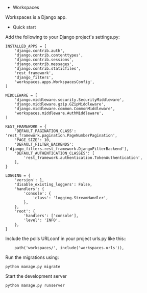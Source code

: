 * Workspaces

Workspaces is a Django app.


* Quick start

Add the following to your Django project's settings.py:

```
INSTALLED_APPS = [
    'django.contrib.auth',
    'django.contrib.contenttypes',
    'django.contrib.sessions',
    'django.contrib.messages',
    'django.contrib.staticfiles',
    'rest_framework',
    'django_filters',
    'workspaces.apps.WorkspacesConfig',
]

MIDDLEWARE = [
    'django.middleware.security.SecurityMiddleware',
    'django.middleware.gzip.GZipMiddleware',
    'django.middleware.common.CommonMiddleware',
    'workspaces.middleware.AuthMiddleware',
]

REST_FRAMEWORK = {
    'DEFAULT_PAGINATION_CLASS': 'rest_framework.pagination.PageNumberPagination',
    'PAGE_SIZE': 10,
    'DEFAULT_FILTER_BACKENDS': ['django_filters.rest_framework.DjangoFilterBackend'],
    'DEFAULT_AUTHENTICATION_CLASSES': [
        'rest_framework.authentication.TokenAuthentication',
    ],
}

LOGGING = {
    'version': 1,
    'disable_existing_loggers': False,
    'handlers': {
        'console': {
            'class': 'logging.StreamHandler',
        },
    },
    'root': {
        'handlers': ['console'],
        'level': 'INFO',
    },
}
```

Include the polls URLconf in your project urls.py like this::

```
    path('workspaces/', include('workspaces.urls')),
```

Run the migrations using:

```
python manage.py migrate
```

Start the development server

```
python manage.py runserver
```

